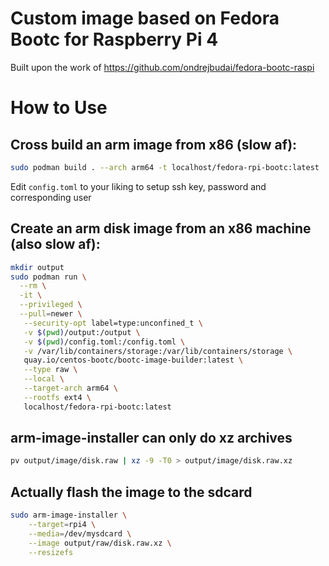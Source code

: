 # Custom image based on Fedora Bootc for Raspberry Pi 4

Built upon the work of https://github.com/ondrejbudai/fedora-bootc-raspi
# How to Use


## Cross build an arm image from x86 (slow af):
```bash
sudo podman build . --arch arm64 -t localhost/fedora-rpi-bootc:latest
```

Edit `config.toml` to your liking to setup ssh key, password and corresponding user


## Create an arm disk image from an x86 machine (also slow af):
```bash
mkdir output
sudo podman run \
  --rm \
  -it \
  --privileged \
  --pull=newer \
   --security-opt label=type:unconfined_t \
   -v $(pwd)/output:/output \
   -v $(pwd)/config.toml:/config.toml \
   -v /var/lib/containers/storage:/var/lib/containers/storage \
   quay.io/centos-bootc/bootc-image-builder:latest \
   --type raw \
   --local \
   --target-arch arm64 \
   --rootfs ext4 \
   localhost/fedora-rpi-bootc:latest
```

## arm-image-installer can only do xz archives
```bash
pv output/image/disk.raw | xz -9 -T0 > output/image/disk.raw.xz
```

## Actually flash the image to the sdcard
```bash
sudo arm-image-installer \
    --target=rpi4 \
    --media=/dev/mysdcard \
    --image output/raw/disk.raw.xz \
    --resizefs
```
